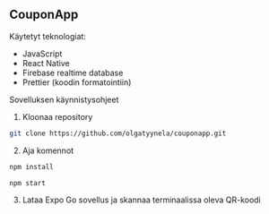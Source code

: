 ## CouponApp

Käytetyt teknologiat:

-   JavaScript
-   React Native
-   Firebase realtime database
-   Prettier (koodin formatointiin)

Sovelluksen käynnistysohjeet

1. Kloonaa repository

```sh
git clone https://github.com/olgatyynela/couponapp.git
```

2. Aja komennot

```sh
npm install
```

```sh
npm start
```

3. Lataa Expo Go sovellus ja skannaa terminaalissa oleva QR-koodi
